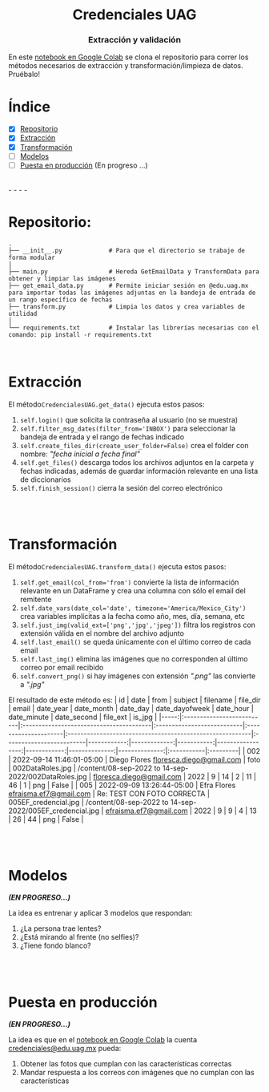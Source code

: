 <h1 align='center'>Credenciales UAG</h1>
<h3 align='center'>Extracción y validación</h3>

En este [notebook en Google Colab](https://colab.research.google.com/drive/1fNgV-kOV78WTfJpHRH98-ArWTNuAvNDX?usp=sharing) se clona el repositorio para correr los métodos necesarios de extracción y transformación/limpieza de datos. Pruébalo!

# Índice
- [x] [Repositorio](#Repositorio)
- [x] [Extracción](#Extracción)
- [x] [Transformación](#Transformación)
- [ ] [Modelos](#Modelos)
- [ ] [Puesta en producción](#Puesta-en-producción) (En progreso ...)

<br>
- - - -
<br>

# Repositorio:
    .
    ├── __init__.py             # Para que el directorio se trabaje de forma modular
    │
    ├── main.py                 # Hereda GetEmailData y TransformData para obtener y limpiar las imágenes
    ├── get_email_data.py       # Permite iniciar sesión en @edu.uag.mx para importar todas las imágenes adjuntas en la bandeja de entrada de un rango específico de fechas
    ├── transform.py            # Limpia los datos y crea variables de utilidad
    │
    └── requirements.txt        # Instalar las librerías necesarias con el comando: pip install -r requirements.txt

<br>


# Extracción

El método`CredencialesUAG.get_data()`
ejecuta estos pasos:
1. `self.login()` que solicita la contraseña al usuario (no se muestra)
2. `self.filter_msg_dates(filter_from='INBOX')` para seleccionar la bandeja de entrada y el rango de fechas indicado
3. `self.create_files_dir(create_user_folder=False)` crea el folder con nombre: *"fecha inicial a fecha final"*
4. `self.get_files()` descarga todos los archivos adjuntos en la carpeta y fechas indicadas, además de guardar información relevante en una lista de diccionarios
5. `self.finish_session()` cierra la sesión del correo electrónico


<br><br>


# Transformación

El método`CredencialesUAG.transform_data()`
ejecuta estos pasos:
1. `self.get_email(col_from='from')` convierte la lista de información relevante en un DataFrame y crea una columna con sólo el email del remitente
2. `self.date_vars(date_col='date', timezone='America/Mexico_City')` crea variables implícitas a la fecha como año, mes, día, semana, etc
3. `self.just_img(valid_ext=['png','jpg','jpeg'])` filtra los registros con extensión válida en el nombre del archivo adjunto
4. `self.last_email()` se queda únicamente con el último correo de cada email
5. `self.last_img()` elimina las imágenes que no corresponden al último correo por email recibido
6. `self.convert_png()` si hay imágenes con extensión *".png"* las convierte a *".jpg"*
    
El resultado de este método es:
|   id | date                      | from                                    | subject                    | filename             | file_dir                                                 | email                    |   date_year |   date_month |   date_day |   date_dayofweek |   date_hour |   date_minute |   date_second | file_ext   | is_jpg   |
|-----:|:--------------------------|:----------------------------------------|:---------------------------|:---------------------|:---------------------------------------------------------|:-------------------------|------------:|-------------:|-----------:|-----------------:|------------:|--------------:|--------------:|:-----------|:---------|
|  002 | 2022-09-14 11:46:01-05:00 | Diego Flores <floresca.diego@gmail.com> | foto                       | 002DataRoles.jpg     | /content/08-sep-2022 to 14-sep-2022/002DataRoles.jpg     | floresca.diego@gmail.com |        2022 |            9 |         14 |                2 |          11 |            46 |             1 | png        | False    |
|  005 | 2022-09-09 13:26:44-05:00 | Efra Flores <efraisma.ef7@gmail.com>    | Re: TEST CON FOTO CORRECTA | 005EF_credencial.jpg | /content/08-sep-2022 to 14-sep-2022/005EF_credencial.jpg | efraisma.ef7@gmail.com   |        2022 |            9 |          9 |                4 |          13 |            26 |            44 | png        | False    |

<br><br>

# Modelos
***(EN PROGRESO...)***

La idea es entrenar y aplicar 3 modelos que respondan:
1. ¿La persona trae lentes?
2. ¿Está mirando al frente (no selfies)?
3. ¿Tiene fondo blanco?

<br><br>

# Puesta en producción 
***(EN PROGRESO...)***

La idea es que en el [notebook en Google Colab](https://colab.research.google.com/drive/1fNgV-kOV78WTfJpHRH98-ArWTNuAvNDX?usp=sharing) la cuenta credenciales@edu.uag.mx pueda:
1. Obtener las fotos que cumplan con las características correctas
2. Mandar respuesta a los correos con imágenes que no cumplan con las características
